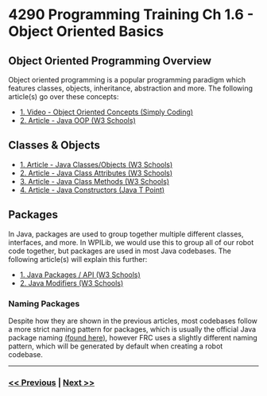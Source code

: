 # 4290 Programming Training Ch 1.6 - Object Oriented Basics
## Object Oriented Programming Overview
Object oriented programming is a popular programming paradigm which features classes, objects, inheritance, abstraction and more. The following article(s) go over these concepts:
- [1. Video - Object Oriented Concepts (Simply Coding)](https://www.youtube.com/watch?v=A38y7OO8OK4)
- [2. Article - Java OOP (W3 Schools)](https://www.w3schools.com/java/java_oop.asp)

## Classes & Objects
- [1. Article - Java Classes/Objects (W3 Schools)](https://www.w3schools.com/java/java_classes.asp)
- [2. Article - Java Class Attributes (W3 Schools)](https://www.w3schools.com/java/java_class_attributes.asp)
- [3. Article - Java Class Methods (W3 Schools)](https://www.w3schools.com/java/java_class_methods.asp)
- [4. Article - Java Constructors (Java T Point)](https://www.javatpoint.com/java-constructor)

## Packages
In Java, packages are used to group together multiple different classes, interfaces, and more. In WPILib, we would use this to group all of our robot code together, but packages are used in most Java codebases. The following article(s) will explain this further:
- [1. Java Packages / API (W3 Schools)](https://www.w3schools.com/java/java_packages.asp)
- [2. Java Modifiers (W3 Schools)](https://www.w3schools.com/java/java_modifiers.asp)

### Naming Packages
Despite how they are shown in the previous articles, most codebases follow a more strict naming pattern for packages, which is usually the official Java package naming [(found here)](https://docs.oracle.com/javase/tutorial/java/package/namingpkgs.html), however FRC uses a slightly different naming pattern, which will be generated by default when creating a robot codebase.

---

### [<< Previous](./5_if_switch_statements.md) | [Next >>](./7_git_github.md)